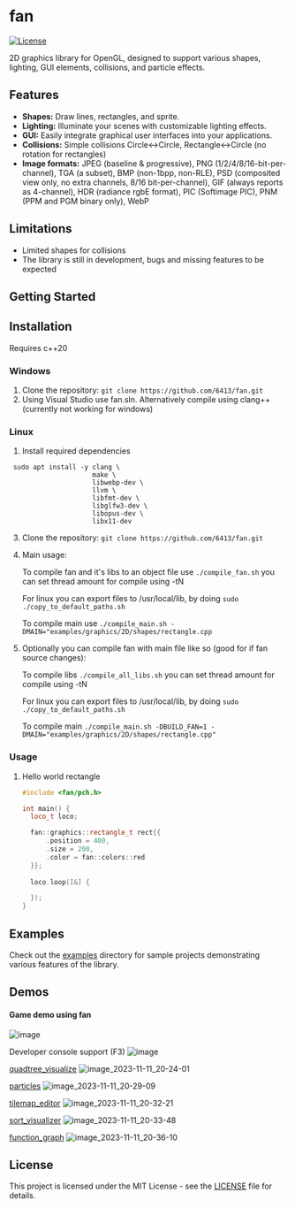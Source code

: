 # fan

[![License](https://img.shields.io/badge/license-MIT-blue.svg)](LICENSE)

2D graphics library for OpenGL, designed to support various shapes, lighting, GUI elements, collisions, and particle effects.

## Features

- **Shapes:** Draw lines, rectangles, and sprite.
- **Lighting:** Illuminate your scenes with customizable lighting effects.
- **GUI:** Easily integrate graphical user interfaces into your applications.
- **Collisions:** Simple collisions Circle<->Circle, Rectangle<->Circle (no rotation for rectangles)
- **Image formats:**
  JPEG (baseline & progressive),
  PNG (1/2/4/8/16-bit-per-channel),
  TGA (a subset),
  BMP (non-1bpp, non-RLE),
  PSD (composited view only, no extra channels, 8/16 bit-per-channel),
  GIF (always reports as 4-channel),
  HDR (radiance rgbE format),
  PIC (Softimage PIC),
  PNM (PPM and PGM binary only),
  WebP

## Limitations
- Limited shapes for collisions
- The library is still in development, bugs and missing features to be expected

## Getting Started

## Installation

Requires c++20

### Windows
1. Clone the repository: `git clone https://github.com/6413/fan.git`
2. Using Visual Studio use fan.sln. Alternatively compile using clang++ (currently not working for windows)

### Linux
1. Install required dependencies
 ```
  sudo apt install -y clang \
                      make \
                      libwebp-dev \
                      llvm \
                      libfmt-dev \
                      libglfw3-dev \
                      libopus-dev \
                      libx11-dev

   ```
3. Clone the repository: `git clone https://github.com/6413/fan.git`
4. Main usage:

   To compile fan and it's libs to an object file use `./compile_fan.sh` you can set thread amount for compile using -tN

   For linux you can export files to /usr/local/lib, by doing `sudo ./copy_to_default_paths.sh`
   
   To compile main use `./compile_main.sh -DMAIN="examples/graphics/2D/shapes/rectangle.cpp`
6. Optionally you can compile fan with main file like so (good for if fan source changes):

   To compile libs `./compile_all_libs.sh` you can set thread amount for compile using -tN

   For linux you can export files to /usr/local/lib, by doing `sudo ./copy_to_default_paths.sh`

   To compile main `./compile_main.sh -DBUILD_FAN=1 -DMAIN="examples/graphics/2D/shapes/rectangle.cpp"`

### Usage

1. Hello world rectangle
    ```cpp
    #include <fan/pch.h>

    int main() {
      loco_t loco;
    
      fan::graphics::rectangle_t rect{{
          .position = 400,
          .size = 200,
          .color = fan::colors::red
      }};
      
      loco.loop([&] {
    
      });
    }
    ```

## Examples

Check out the [examples](examples/) directory for sample projects demonstrating various features of the library.

## Demos

#### Game demo using fan
![image](https://github.com/6413/fan/assets/56801084/973f2fa6-fcd7-4b6a-b66b-b92eefae9bba)

Developer console support (F3)
![image](https://github.com/6413/fan/assets/56801084/7556ce24-ba0f-43c6-85d6-b951351bb59c)


[quadtree_visualize](examples/graphics/2D/quadtree_visualize.cpp)
![image_2023-11-11_20-24-01](https://github.com/6413/fan/assets/56801084/0aac1cbb-2d41-40ef-b0d0-5ab838b9b3d1)

[particles](examples/graphics/2D/shapes/particles.cpp)
![image_2023-11-11_20-29-09](https://github.com/6413/fan/assets/56801084/8c63a7a0-a8c1-451e-82be-af14aabb69b3)

[tilemap_editor](examples/graphics/gui/tilemap_editor.cpp)
![image_2023-11-11_20-32-21](https://github.com/6413/fan/assets/56801084/b41e7417-04fb-4d7f-be6a-2e13379cf521)

[sort_visualizer](examples/graphics/2D/sort_visualizer.cpp)
![image_2023-11-11_20-33-48](https://github.com/6413/fan/assets/56801084/a39c3f93-e902-4401-9efe-2ae15e0035ad)

[function_graph](examples/graphics/2D/function_graph.cpp)
![image_2023-11-11_20-36-10](https://github.com/6413/fan/assets/56801084/c69cf128-b1be-4c2d-8ef2-50d7281ddf07)


## License

This project is licensed under the MIT License - see the [LICENSE](LICENSE) file for details.
